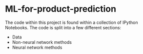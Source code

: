 # ML-for-product-prediction
The code within this project is found within a collection of IPython Notebooks.
The code is split into a few different sections:
  - Data
  - Non-neural network methods
  - Neural network methods

 
